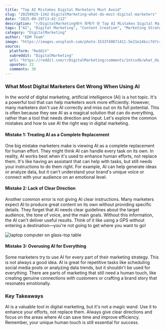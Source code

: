 ```yaml
---
title: "Top AI Mistakes Digital Marketers Must Avoid"
slug: "20250929-1342-DigitalMarketing-what-do-most-digital-marketers"
date: "2025-09-29T13:42:11Z"
description: "r/DigitalMarketing에서 화제가 된 Top AI Mistakes Digital Marketers Must Avoid에 대한 깊이 있는 분석과 인사이트"
tags: ["AI", "Digital Marketing", "Content Creation", "Marketing Strategy"]
category: "DigitalMarketing"
author: "EDM Team"
image: "https://images.unsplash.com/photo-1533749871411-5e21e14bcc7d?crop=entropy&cs=tinysrgb&fit=max&fm=jpg&ixid=M3w3OTU0NDF8MHwxfHNlYXJjaHw0NHx8ZGlnaXRhbCUyMG1hcmtldGluZ3xlbnwxfDB8fHwxNzU5MTUzMzE3fDA&ixlib=rb-4.1.0&q=80&w=1080"
source:
  platform: "Reddit"
  subreddit: "DigitalMarketing"
  url: "https://reddit.com/r/DigitalMarketing/comments/1ntcxdb/what_do_most_digital_marketers_get_wrong_when/"
  upvotes: 22
  comments: 30
---
```


### What Most Digital Marketers Get Wrong When Using AI

In the world of digital marketing, artificial intelligence (AI) is a hot topic. It's a powerful tool that can help marketers work more efficiently. However, many marketers don't use AI correctly and miss out on its full potential. This is often because they see AI as a magical solution that can do everything, rather than a tool that needs direction and input. Let's explore the common mistakes and how to use AI the right way in digital marketing.

#### Mistake 1: Treating AI as a Complete Replacement

One big mistake marketers make is viewing AI as a complete replacement for human effort. They might think AI can handle every task on its own. In reality, AI works best when it's used to enhance human efforts, not replace them. It's like having an assistant that can help with tasks, but still needs your instructions to do them right. For example, AI can help generate ideas or analyze data, but it can't understand your brand's unique voice or connect with your audience on an emotional level.

#### Mistake 2: Lack of Clear Direction

Another common error is not giving AI clear instructions. Many marketers expect AI to produce great content on its own without providing specific details. They forget that AI needs clear guidelines about the target audience, the tone of voice, and the main goals. Without this information, the AI can't deliver useful results. Think of it like using a GPS without entering a destination—you're not going to get where you want to go!

![laptop computer on glass-top table](https://images.unsplash.com/photo-1460925895917-afdab827c52f?crop=entropy&cs=tinysrgb&fit=max&fm=jpg&ixid=M3w3OTU0NDF8MHwxfHNlYXJjaHw4fHxzZW98ZW58MXwwfHx8MTc1OTE1MzMxN3ww&ixlib=rb-4.1.0&q=80&w=1080)

#### Mistake 3: Overusing AI for Everything

Some marketers try to use AI for every part of their marketing strategy. This is not always a good idea. AI is great for repetitive tasks like scheduling social media posts or analyzing data trends, but it shouldn't be used for everything. There are parts of marketing that still need a human touch, like creating genuine connections with customers or crafting a brand story that resonates emotionally.

### Key Takeaways

AI is a valuable tool in digital marketing, but it's not a magic wand. Use it to enhance your efforts, not replace them. Always give clear directions and focus on the areas where AI can save time and improve efficiency. Remember, your unique human touch is still essential for success.